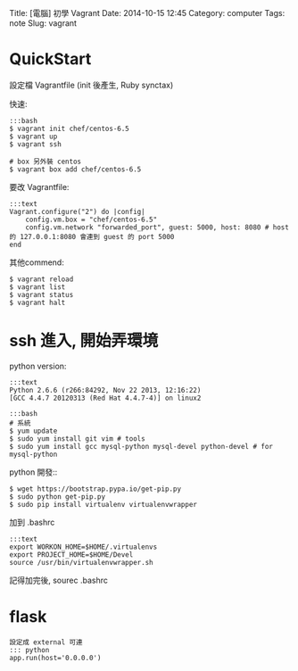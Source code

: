 Title: [電腦] 初學 Vagrant 
Date: 2014-10-15 12:45
Category: computer
Tags: note
Slug: vagrant

# QuickStart

設定檔 Vagrantfile (init 後產生, Ruby synctax)

快速:

    :::bash
    $ vagrant init chef/centos-6.5
    $ vagrant up
    $ vagrant ssh
    
    # box 另外裝 centos
    $ vagrant box add chef/centos-6.5

要改 Vagrantfile:

    :::text
    Vagrant.configure("2") do |config|
        config.vm.box = "chef/centos-6.5"
        config.vm.network "forwarded_port", guest: 5000, host: 8080 # host 的 127.0.0.1:8080 會連到 guest 的 port 5000
    end

其他commend:

    $ vagrant reload
    $ vagrant list
    $ vagrant status
    $ vagrant halt


# ssh 進入, 開始弄環境

python version:

    :::text
    Python 2.6.6 (r266:84292, Nov 22 2013, 12:16:22) 
    [GCC 4.4.7 20120313 (Red Hat 4.4.7-4)] on linux2

    :::bash
    # 系統
    $ yum update
    $ sudo yum install git vim # tools
    $ sudo yum install gcc mysql-python mysql-devel python-devel # for mysql-python
    
python 開發::

    $ wget https://bootstrap.pypa.io/get-pip.py
    $ sudo python get-pip.py
    $ sudo pip install virtualenv virtualenvwrapper

加到 .bashrc

    :::text
    export WORKON_HOME=$HOME/.virtualenvs
    export PROJECT_HOME=$HOME/Devel
    source /usr/bin/virtualenvwrapper.sh

記得加完後, sourec .bashrc

# flask

    設定成 external 可連
    ::: python
    app.run(host='0.0.0.0')
